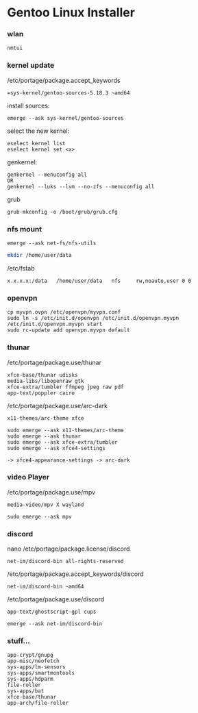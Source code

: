 # Gentoo Linux Installer

### wlan

```
nmtui
```

### kernel update

/etc/portage/package.accept_keywords
```    
=sys-kernel/gentoo-sources-5.18.3 ~amd64
```
install sources:
```
emerge --ask sys-kernel/gentoo-sources
```
select the new kernel:
```
eselect kernel list
eselect kernel set <x>
```

genkernel:
```
genkernel --menuconfig all
OR
genkernel --luks --lvm --no-zfs --menuconfig all
```

grub
```
grub-mkconfig -o /boot/grub/grub.cfg
```

### nfs mount
```
emerge --ask net-fs/nfs-utils
```
```sh
mkdir /home/user/data
```
/etc/fstab
```
x.x.x.x:/data   /home/user/data   nfs	  rw,noauto,user 0 0
```
### openvpn
```
cp myvpn.ovpn /etc/openvpn/myvpn.conf
sudo ln -s /etc/init.d/openvpn /etc/init.d/openvpn.myvpn
/etc/init.d/openvpn.myvpn start
sudo rc-update add openvpn.myvpn default
```
### thunar
/etc/portage/package.use/thunar
```
xfce-base/thunar udisks
media-libs/libopenraw gtk
xfce-extra/tumbler ffmpeg jpeg raw pdf
app-text/poppler cairo
```
/etc/portage/package.use/arc-dark
```
x11-themes/arc-theme xfce
```
```
sudo emerge --ask x11-themes/arc-theme
sudo emerge --ask thunar
sudo emerge --ask xfce-extra/tumbler
sudo emerge --ask xfce4-settings
```
```
-> xfce4-appearance-settings -> arc-dark
```

### video Player
/etc/portage/package.use/mpv
```
media-video/mpv X wayland
```
```
sudo emerge --ask mpv
```

### discord
nano /etc/portage/package.license/discord
```
net-im/discord-bin all-rights-reserved
```
/etc/portage/package.accept_keywords/discord
```
net-im/discord-bin ~amd64
```
/etc/portage/package.use/discord
```
app-text/ghostscript-gpl cups
```
```
emerge --ask net-im/discord-bin
```
### stuff...
```
app-crypt/gnupg
app-misc/neofetch
sys-apps/lm-sensors
sys-apps/smartmontools
sys-apps/hdparm
file-roller
sys-apps/bat
xfce-base/thunar
app-arch/file-roller
```





